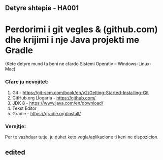## Detyre shtepie - HA001 ##

# Perdorimi i git vegles & (github.com) dhe krijimi i nje Java projekti me Gradle

(Kete detyre mund ta beni ne cfardo Sistemi Operativ – Windows-Linux-Mac)

### Cfare ju nevojitet: ###
1. Git - https://git-scm.com/book/en/v2/Getting-Started-Installing-Git
2. GitHub.org Llogaria - https://github.com/
3. JDK 8 - https://www.java.com/en/download/
4. Tekst Editor
5. Gradle - https://gradle.org/install/

### Verejtje: ###
Per te vazhduar tutje, ju duhet keto vegla/aplikacione ti keni ne dispozicion.
## edited ##
